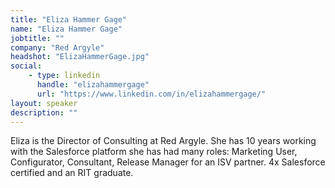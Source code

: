 ```yaml
---
title: "Eliza Hammer Gage"
name: "Eliza Hammer Gage"
jobtitle: ""
company: "Red Argyle"
headshot: "ElizaHammerGage.jpg"
social:
    - type: linkedin
      handle: "elizahammergage"
      url: "https://www.linkedin.com/in/elizahammergage/"
layout: speaker
description: ""
---
```


Eliza is the Director of Consulting at Red Argyle. She has 10 years working with the Salesforce platform she has had many roles: Marketing User, Configurator, Consultant, Release Manager for an ISV partner. 4x Salesforce certified and an RIT graduate.
